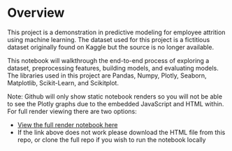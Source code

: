 # Overview
This project is a demonstration in predictive modeling for employee attrition using machine learning. The dataset used for this project is a fictitious dataset originally found on Kaggle but the source is no longer available. 

This notebook will walkthrough the end-to-end process of exploring a dataset, preprocessing features, building models, and evaluating models. The libraries used in this project are Pandas, Numpy, Plotly, Seaborn, Matplotlib, Scikit-Learn, and Scikitplot. 

Note: Github will only show static notebook renders so you will not be able to see the Plotly graphs due to the embedded JavaScript and HTML within. For full render viewing there are two options:

* [View the full render notebook here](https://nbviewer.jupyter.org/github/changchunhui/employee_attrition_modeling/blob/main/Employee_Attrition_Modeling.ipynb)
* If the link above does not work please download the HTML file from this repo, or clone the full repo if you wish to run the notebook locally
